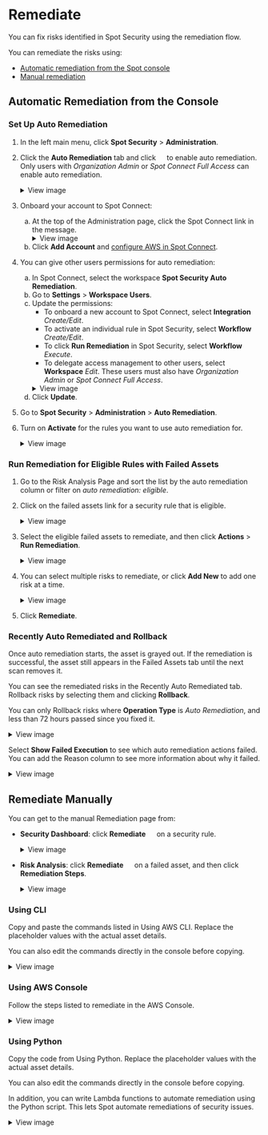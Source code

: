 <meta name="robots" content="noindex">

# Remediate

You can fix risks identified in Spot Security using the remediation flow.

You can remediate the risks using:
* [Automatic remediation from the Spot console](https://docs.spot.io/spot-security/features/analyze-risks/remediate?id=automatic-remediation-from-the-console)
* [Manual remediation](https://docs.spot.io/spot-security/features/analyze-risks/remediate?id=remediate-manually)

## Automatic Remediation from the Console
### Set Up Auto Remediation

1. In the left main menu, click **Spot Security** > **Administration**.
2. Click the **Auto Remediation** tab and click <img src="https://github.com/spotinst/help/assets/167069628/d5813c33-269c-4ee3-9cc3-cf66997bbc1e" height="14" /> to enable auto remediation. Only users with <i>Organization Admin</i> or <i>Spot Connect Full Access</i> can enable auto remediation.
   <details>
     <summary markdown="span">View image</summary>
   
     ![features-remediation-001](https://github.com/spotinst/help/assets/167069628/aa171688-aa28-40e6-b1d0-294256191187)

   </details>
 
3. Onboard your account to Spot Connect:

    <ol style="list-style-type: lower-alpha;">
      <li>At the top of the Administration page, click the Spot Connect link in the message.

   <details>
     <summary markdown="span">View image</summary>
   
   <img src="https://github.com/spotinst/help/assets/167069628/dbc2f36b-cb7d-418d-a95f-c41ffe4a3c70" width=40% />

   </details>
   </li>
   <li>Click <b>Add Account</b> and <a href="https://docs.spot.io/spot-connect/integrations/aws?id=configure-aws-in-spot-connect">configure AWS in Spot Connect</a>.</li>
   </ol>
   
4. You can give other users permissions for auto remediation:

   <ol style="list-style-type: lower-alpha;">
   <li>In Spot Connect, select the workspace <b>Spot Security Auto Remediation</b>.</li>
   <li>Go to <b>Settings</b> > <b>Workspace Users</b>.</li>
   <li>Update the permissions:
     <ul>
     <li>To onboard a new account to Spot Connect, select <b>Integration</b> <i>Create/Edit</i>.</li>
     <li>To activate an individual rule in Spot Security, select <b>Workflow</b> <i>Create/Edit</i>.</li>
     <li>To click <b>Run Remediation</b> in Spot Security, select <b>Workflow</b> <i>Execute</i>.</li>
     <li>To delegate access management to other users, select <b>Workspace</b> <i>Edit</i>. These users must also have <i>Organization Admin</i> or <i>Spot Connect Full Access</i>.</li>
     </ul>
   <details>
     <summary markdown="span">View image</summary>
     <img src="https://github.com/spotinst/help/assets/167069628/933d216a-b8a9-4ac9-8991-60cde9129463" width=60% />
   </details>
     <li>Click <b>Update</b>.</li>

  </ol>

5. Go to **Spot Security** > **Administration** > **Auto Remediation**.
6. Turn on **Activate** for the rules you want to use auto remediation for.
   <details>
     <summary markdown="span">View image</summary>
   
   ![features-remediation-004](https://github.com/spotinst/help/assets/167069628/2a5beb7b-19b1-4a0e-bb0e-9fe40a998629)

   </details>


### Run Remediation for Eligible Rules with Failed Assets

1. Go to the Risk Analysis Page and sort the list by the auto remediation column or filter on <i>auto remediation: eligible</i>.
2. Click on the failed assets link for a security rule that is eligible.
   <details>
     <summary markdown="span">View image</summary>
   
     ![features-remediation-005](https://github.com/spotinst/help/assets/167069628/3f4de98b-aef0-4266-ab71-0c8b11c3f68a)

   </details>
3. Select the eligible failed assets to remediate, and then click **Actions** > **Run Remediation**.
   <details>
     <summary markdown="span">View image</summary>
   
     <img src="https://github.com/spotinst/help/assets/167069628/83b58dbe-3ff0-4b84-a5ba-ae6be64565df" width=60% />

   </details>
5. You can select multiple risks to remediate, or click **Add New** to add one risk at a time.
   <details>
     <summary markdown="span">View image</summary>
   
     ![features-remediation-007](https://github.com/spotinst/help/assets/167069628/f8ab372e-3811-4ac3-b0db-f95d3fb2970b)

   </details>
6. Click **Remediate**.

### Recently Auto Remediated and Rollback

Once auto remediation starts, the asset is grayed out. If the remediation is successful, the asset still appears in the Failed Assets tab until the next scan removes it. 

You can see the remediated risks in the Recently Auto Remediated tab. Rollback risks by selecting them and clicking **Rollback**.

You can only Rollback risks where **Operation Type** is <i>Auto Remediation</i>, and less than 72 hours passed since you fixed it.
 <details>
  <summary markdown="span">View image</summary>
   
  ![features-remediation-008](https://github.com/spotinst/help/assets/167069628/1a74545c-7abd-4eb8-a966-52dd55e16426)

</details>

Select **Show Failed Execution** to see which auto remediation actions failed. You can add the Reason column to see more information about why it failed.
 <details>
  <summary markdown="span">View image</summary>
   
  ![features-remediation-009](https://github.com/spotinst/help/assets/167069628/3160f517-14b0-4169-8d7e-16c58262ee8a)

</details>


## Remediate Manually
You can get to the manual Remediation page from:

* **Security Dashboard**: click **Remediate** <img src="https://github.com/spotinst/help/assets/167069628/2dd70167-ae0b-47eb-9e32-902a3dd3a8a7" height="14" /> on a security rule.
   <details>
     <summary markdown="span">View image</summary>
   
     ![features-remediation-010](https://github.com/spotinst/help/assets/167069628/b72b2472-bef8-4faa-b03d-b10df3c78a62)

   </details>

* **Risk Analysis**: click **Remediate** <img src="https://github.com/spotinst/help/assets/167069628/2dd70167-ae0b-47eb-9e32-902a3dd3a8a7" height="14" /> on a failed asset, and then click **Remediation Steps**.
   <details>
     <summary markdown="span">View image</summary>
   
     ![features-remediation-011](https://github.com/spotinst/help/assets/167069628/f7b615b1-f39b-4983-832f-2908477082aa)

   </details>


### Using CLI
Copy and paste the commands listed in Using AWS CLI. Replace the placeholder values with the actual asset details.

You can also edit the commands directly in the console before copying.

 <details>
  <summary markdown="span">View image</summary>
   
  <img src="https://github.com/spotinst/help/assets/167069628/536a855e-5528-4d3f-9447-dcdcd5610245" width=60% />

</details>


### Using AWS Console
Follow the steps listed to remediate in the AWS Console.

 <details>
  <summary markdown="span">View image</summary>
   
  <img width="515" alt="features-remediation-013" src="https://github.com/spotinst/help/assets/167069628/e224ea2e-d031-4d97-90ce-ee10c768a9ae">

</details>


### Using Python
Copy the code from Using Python. Replace the placeholder values with the actual asset details.

You can also edit the commands directly in the console before copying.

In addition, you can write Lambda functions to automate remediation using the Python script. This lets Spot automate remediations of security issues.

 <details>
  <summary markdown="span">View image</summary>
   
  <img src="https://github.com/spotinst/help/assets/167069628/bd152c3f-4fca-42a9-88a1-89c91b6e59e4" width=60% />

</details>
